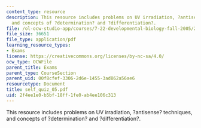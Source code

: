 ```yaml
---
content_type: resource
description: This resource includes problems on UV irradiation, ?antisense? techniques,
  and concepts of ?determination? and ?differentiation?.
file: /ol-ocw-studio-app/courses/7-22-developmental-biology-fall-2005/2f4ee1e0b5bf18ff1fe0ab4ee106c313_self_quiz_05.pdf
file_size: 36651
file_type: application/pdf
learning_resource_types:
- Exams
license: https://creativecommons.org/licenses/by-nc-sa/4.0/
ocw_type: OCWFile
parent_title: Exams
parent_type: CourseSection
parent_uid: 00f8cfef-3306-2d6e-1455-3ad862a56ae6
resourcetype: Document
title: self_quiz_05.pdf
uid: 2f4ee1e0-b5bf-18ff-1fe0-ab4ee106c313
---
```

This resource includes problems on UV irradiation, ?antisense? techniques, and concepts of ?determination? and ?differentiation?.